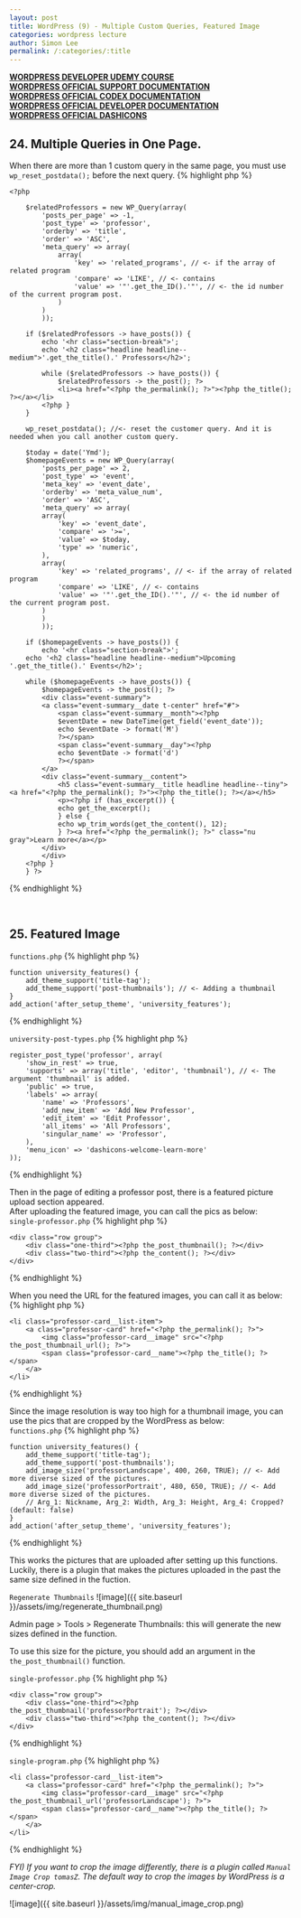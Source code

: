```yaml
---
layout: post
title: WordPress (9) - Multiple Custom Queries, Featured Image
categories: wordpress lecture
author: Simon Lee
permalink: /:categories/:title
---
```


<strong>[WORDPRESS DEVELOPER UDEMY COURSE][wp-udemy]</strong>  
<strong>[WORDPRESS OFFICIAL SUPPORT DOCUMENTATION][wp-support]</strong>  
<strong>[WORDPRESS OFFICIAL CODEX DOCUMENTATION][wp-codex]</strong>  
<strong>[WORDPRESS OFFICIAL DEVELOPER DOCUMENTATION][wp-dev]</strong>  
<strong>[WORDPRESS OFFICIAL DASHICONS][wp-dashicons]</strong>

## 24. Multiple Queries in One Page.

When there are more than 1 custom query in the same page, you must use `wp_reset_postdata();` before the next query.
{% highlight php %}

    <?php

        $relatedProfessors = new WP_Query(array(
            'posts_per_page' => -1,
            'post_type' => 'professor',
            'orderby' => 'title',
            'order' => 'ASC',
            'meta_query' => array(
                array(
                    'key' => 'related_programs', // <- if the array of related program
                    'compare' => 'LIKE', // <- contains
                    'value' => '"'.get_the_ID().'"', // <- the id number of the current program post.
                )
            )
            ));

        if ($relatedProfessors -> have_posts()) {
            echo '<hr class="section-break">';
            echo '<h2 class="headline headline--medium">'.get_the_title().' Professors</h2>';

            while ($relatedProfessors -> have_posts()) {
                $relatedProfessors -> the_post(); ?>
                <li><a href="<?php the_permalink(); ?>"><?php the_title(); ?></a></li>
            <?php }
        }

        wp_reset_postdata(); //<- reset the customer query. And it is needed when you call another custom query.

        $today = date('Ymd');
        $homepageEvents = new WP_Query(array(
            'posts_per_page' => 2,
            'post_type' => 'event',
            'meta_key' => 'event_date',
            'orderby' => 'meta_value_num',
            'order' => 'ASC',
            'meta_query' => array(
            array(
                'key' => 'event_date',
                'compare' => '>=',
                'value' => $today,
                'type' => 'numeric',
            ),
            array(
                'key' => 'related_programs', // <- if the array of related program
                'compare' => 'LIKE', // <- contains
                'value' => '"'.get_the_ID().'"', // <- the id number of the current program post.
            )
            )
            ));

        if ($homepageEvents -> have_posts()) {
            echo '<hr class="section-break">';
        echo '<h2 class="headline headline--medium">Upcoming '.get_the_title().' Events</h2>';

        while ($homepageEvents -> have_posts()) {
            $homepageEvents -> the_post(); ?>
            <div class="event-summary">
            <a class="event-summary__date t-center" href="#">
                <span class="event-summary__month"><?php
                $eventDate = new DateTime(get_field('event_date'));
                echo $eventDate -> format('M')
                ?></span>
                <span class="event-summary__day"><?php
                echo $eventDate -> format('d')
                ?></span>
            </a>
            <div class="event-summary__content">
                <h5 class="event-summary__title headline headline--tiny"><a href="<?php the_permalink(); ?>"><?php the_title(); ?></a></h5>
                <p><?php if (has_excerpt()) {
                echo get_the_excerpt();
                } else {
                echo wp_trim_words(get_the_content(), 12);
                } ?><a href="<?php the_permalink(); ?>" class="nu gray">Learn more</a></p>
            </div>
            </div>
        <?php }
        } ?>

{% endhighlight %}

<br>

## 25. Featured Image

`functions.php`
{% highlight php %}

    function university_features() {
        add_theme_support('title-tag');
        add_theme_support('post-thumbnails'); // <- Adding a thumbnail
    }
    add_action('after_setup_theme', 'university_features');

{% endhighlight %}

`university-post-types.php`
{% highlight php %}

    register_post_type('professor', array(
        'show_in_rest' => true,
        'supports' => array('title', 'editor', 'thumbnail'), // <- The argument 'thumbnail' is added.
        'public' => true,
        'labels' => array(
            'name' => 'Professors',
            'add_new_item' => 'Add New Professor',
            'edit_item' => 'Edit Professor',
            'all_items' => 'All Professors',
            'singular_name' => 'Professor',
        ),
        'menu_icon' => 'dashicons-welcome-learn-more'
    ));

{% endhighlight %}

Then in the page of editing a professor post, there is a featured picture upload section appeared.  
After uploading the featured image, you can call the pics as below:  
`single-professor.php`
{% highlight php %}

    <div class="row group">
        <div class="one-third"><?php the_post_thumbnail(); ?></div>
        <div class="two-third"><?php the_content(); ?></div>
    </div>

{% endhighlight %}

When you need the URL for the featured images, you can call it as below:
{% highlight php %}

    <li class="professor-card__list-item">
        <a class="professor-card" href="<?php the_permalink(); ?>">
            <img class="professor-card__image" src="<?php the_post_thumbnail_url(); ?>">
            <span class="professor-card__name"><?php the_title(); ?></span>
        </a>
    </li>

{% endhighlight %}

Since the image resolution is way too high for a thumbnail image, you can use the pics that are cropped by the WordPress as below:  
`functions.php`
{% highlight php %}

    function university_features() {
        add_theme_support('title-tag');
        add_theme_support('post-thumbnails');
        add_image_size('professorLandscape', 400, 260, TRUE); // <- Add more diverse sized of the pictures.
        add_image_size('professorPortrait', 480, 650, TRUE); // <- Add more diverse sized of the pictures.
        // Arg_1: Nickname, Arg_2: Width, Arg_3: Height, Arg_4: Cropped?(default: false)
    }
    add_action('after_setup_theme', 'university_features');

{% endhighlight %}

This works the pictures that are uploaded after setting up this functions.  
Luckily, there is a plugin that makes the pictures uploaded in the past the same size defined in the fuction.

`Regenerate Thumbnails`
![image]({{ site.baseurl }}/assets/img/regenerate_thumbnail.png)

Admin page > Tools > Regenerate Thumbnails: this will generate the new sizes defined in the function.

To use this size for the picture, you should add an argument in the `the_post_thumbnail()` function.

`single-professor.php`
{% highlight php %}

    <div class="row group">
        <div class="one-third"><?php the_post_thumbnail('professorPortrait'); ?></div>
        <div class="two-third"><?php the_content(); ?></div>
    </div>

{% endhighlight %}

`single-program.php`
{% highlight php %}

    <li class="professor-card__list-item">
        <a class="professor-card" href="<?php the_permalink(); ?>">
            <img class="professor-card__image" src="<?php the_post_thumbnail_url('professorLandscape'); ?>">
            <span class="professor-card__name"><?php the_title(); ?></span>
        </a>
    </li>

{% endhighlight %}

<i>FYI) If you want to crop the image differently, there is a plugin called `Manual Image Crop tomasZ`. The default way to crop the images by WordPress is a center-crop.</i>

![image]({{ site.baseurl }}/assets/img/manual_image_crop.png)

<br>
<br>
<br>

[wp-udemy]: https://www.udemy.com/course/become-a-wordpress-developer-php-javascript/learn/lecture/6896262?start=0#overview
[wp-support]: https://wordpress.org/support/
[wp-codex]: https://codex.wordpress.org/
[wp-dev]: https://developer.wordpress.org/
[wp-dashicons]: https://developer.wordpress.org/resource/dashicons/#star-half
